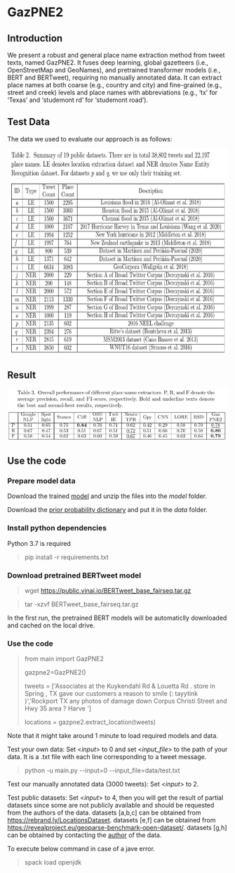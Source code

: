 # GazPNE2
## Introduction

We present  a robust and general place name extraction method from tweet texts, named GazPNE2. It fuses deep learning, global gazetteers (i.e., OpenStreetMap and GeoNames), and pretrained transformer models (i.e., BERT and BERTweet), requiring no manually annotated data. It can extract place names at both coarse (e.g., country and city) and fine-grained (e.g., street and creek) levels and place names with abbreviations (e.g., ‘tx’ for ‘Texas’ and ‘studemont rd’ for ‘studemont road’). 

## Test Data
The data we used to evaluate our approach is as follows:
<p align="center">
<a href="url">
 <img src="figure/data.png" width="700" height="470" ></a>
</p>

## Result
<p align="center">
<a href="url">
 <img src="figure/overall_result.png" ></a>
</p>

## Use the code
### Prepare model data
Download the trained [model](https://drive.google.com/file/d/1vN0dGBS2JvyKjaZ6eb-u_o6Veq5p9uFv/view?usp=sharin) and unzip the files into the _model_ folder.

Download the [prior probability dictionary](https://drive.google.com/file/d/1jQ29fWNQP48nUUoU_Cwx67MffUjDTf1c/view?usp=sharing) and put it in the _data_ folder.


### Install python dependencies
Python 3.7 is required

> pip install -r requirements.txt

### Download pretrained BERTweet model
> wget https://public.vinai.io/BERTweet_base_fairseq.tar.gz

> tar -xzvf BERTweet_base_fairseq.tar.gz

In the first run, the pretrained BERT models will be automaticlly downloaded and cached on the local drive.


### Use the code

> from main import GazPNE2
> 
> gazpne2=GazPNE2()
> 
> tweets = ['Associates at the Kuykendahl Rd & Louetta Rd . store in Spring , TX gave our customers a reason to smile (: tayytink )','Rockport TX any photos of damage down Corpus Christi Street and Hwy 35 area ? Harve ']
> 
> locations = gazpne2.extract_location(tweets)

Note that it might take around 1 minute to load required models and data. 

Test your own data: Set <*input*> to 0 and set <*input_file*> to the path of your data. It is a .txt file with each line corresponding to a tweet message.

> python -u main.py --input=0 --input_file=data/test.txt


Test our manually annotated data (3000 tweets): Set <*input*> to 2.

Test public datasets: Set <*input*> to 4, then you will get the result of partial datasets since some are not publicly available and should be requested from the authors of the data.
datasets [a,b,c]  can be obtained from https://rebrand.ly/LocationsDataset.
datasets [e,f] can be obtained from https://revealproject.eu/geoparse-benchmark-open-dataset/.
datasets [g,h] can be obtained by contacting the [author](https://www.researchgate.net/publication/342550989_Knowledge-based_rules_for_the_extraction_of_complex_fine-grained_locative_references_from_tweets) of the data.

To execute below command in case of a jave error.  

> spack load openjdk


